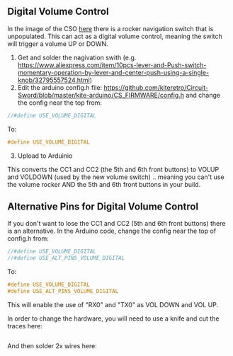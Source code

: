 ## Digital Volume Control
In the image of the CSO [here](https://github.com/kiteretro/Circuit-Sword/wiki/Circuit-Sword-Original-V1.1E#bottom) there is a rocker navigation switch that is unpopulated. This can act as a digital volume control, meaning the switch will trigger a volume UP or DOWN.

1. Get and solder the nagivation swith (e.g. https://www.aliexpress.com/item/10pcs-lever-and-Push-switch-momentary-operation-by-lever-and-center-push-using-a-single-knob/32795557524.html)
2. Edit the arduino config.h file: https://github.com/kiteretro/Circuit-Sword/blob/master/kite-arduino/CS_FIRMWARE/config.h and change the config near the top from:
``` c
//#define USE_VOLUME_DIGITAL
```
To:
``` c
#define USE_VOLUME_DIGITAL
```
3. Upload to Arduinio

This converts the CC1 and CC2 (the 5th and 6th front buttons) to VOLUP and VOLDOWN (used by the new volume switch) .. meaning you can't use the volume rocker AND the 5th and 6th front buttons in your build.

## Alternative Pins for Digital Volume Control
If you don't want to lose the CC1 and CC2 (5th and 6th front buttons) there is an alternative. In the Arduino code, change the config near the top of config.h from:
``` c
//#define USE_VOLUME_DIGITAL
//#define USE_ALT_PINS_VOLUME_DIGITAL
```
To:
``` c
#define USE_VOLUME_DIGITAL
#define USE_ALT_PINS_VOLUME_DIGITAL
```

This will enable the use of "RX0" and "TX0" as VOL DOWN and VOL UP.

In order to change the hardware, you will need to use a knife and cut the traces here:

<image>

And then solder 2x wires here:

<image>